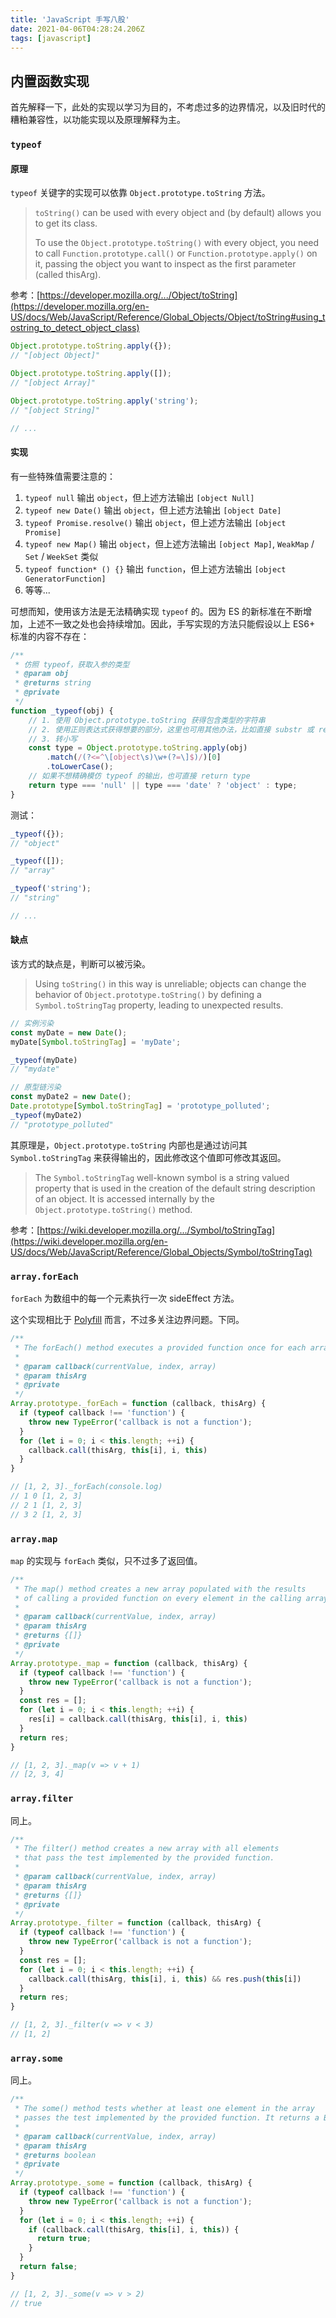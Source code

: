 ```yaml
---
title: 'JavaScript 手写八股'
date: 2021-04-06T04:28:24.206Z
tags: [javascript]
---
```


<!-- 「」 -->

<!-- more -->

## 内置函数实现

首先解释一下，此处的实现以学习为目的，不考虑过多的边界情况，以及旧时代的糟粕兼容性，以功能实现以及原理解释为主。

### `typeof`


#### 原理

`typeof` 关键字的实现可以依靠 `Object.prototype.toString` 方法。

> `toString()` can be used with every object and (by default) allows you to get its class.
> 
> To use the `Object.prototype.toString()` with every object, you need to call `Function.prototype.call()` or `Function.prototype.apply()` on it, passing the object you want to inspect as the first parameter (called thisArg).

参考：[https://developer.mozilla.org/.../Object/toString](https://developer.mozilla.org/en-US/docs/Web/JavaScript/Reference/Global_Objects/Object/toString#using_tostring_to_detect_object_class)

```javascript
Object.prototype.toString.apply({});
// "[object Object]"

Object.prototype.toString.apply([]);
// "[object Array]"

Object.prototype.toString.apply('string');
// "[object String]"

// ...
```

#### 实现

有一些特殊值需要注意的：

1. `typeof null` 输出 `object`，但上述方法输出 `[object Null]`
2. `typeof new Date()` 输出 `object`，但上述方法输出 `[object Date]`
3. `typeof Promise.resolve()` 输出 `object`，但上述方法输出 `[object Promise]`
4. `typeof new Map()` 输出 `object`，但上述方法输出 `[object Map]`, `WeakMap` / `Set` / `WeekSet` 类似
5. `typeof function* () {}` 输出 `function`，但上述方法输出 `[object GeneratorFunction]`
6. 等等...

可想而知，使用该方法是无法精确实现 `typeof` 的。因为 ES 的新标准在不断增加，上述不一致之处也会持续增加。因此，手写实现的方法只能假设以上 ES6+ 标准的内容不存在：

```javascript
/**
 * 仿照 typeof，获取入参的类型
 * @param obj
 * @returns string
 * @private
 */
function _typeof(obj) {
    // 1. 使用 Object.prototype.toString 获得包含类型的字符串
    // 2. 使用正则表达式获得想要的部分，这里也可用其他办法，比如直接 substr 或 replace
    // 3. 转小写
    const type = Object.prototype.toString.apply(obj)
        .match(/(?<=^\[object\s)\w+(?=\]$)/)[0]
        .toLowerCase();
    // 如果不想精确模仿 typeof 的输出，也可直接 return type
    return type === 'null' || type === 'date' ? 'object' : type;
}
```

测试：

```javascript
_typeof({});
// "object"

_typeof([]);
// "array"

_typeof('string');
// "string"

// ...
```

#### 缺点

该方式的缺点是，判断可以被污染。

> Using `toString()` in this way is unreliable; objects can change the behavior of `Object.prototype.toString()` by defining a `Symbol.toStringTag` property, leading to unexpected results.

```javascript
// 实例污染
const myDate = new Date();
myDate[Symbol.toStringTag] = 'myDate';

_typeof(myDate)
// "mydate"

// 原型链污染
const myDate2 = new Date();
Date.prototype[Symbol.toStringTag] = 'prototype_polluted';
_typeof(myDate2)
// "prototype_polluted"
```

其原理是，`Object.prototype.toString` 内部也是通过访问其 `Symbol.toStringTag` 来获得输出的，因此修改这个值即可修改其返回。

> The `Symbol.toStringTag` well-known symbol is a string valued property that is used in the creation of the default string description of an object. It is accessed internally by the `Object.prototype.toString()` method.

参考：[https://wiki.developer.mozilla.org/.../Symbol/toStringTag](https://wiki.developer.mozilla.org/en-US/docs/Web/JavaScript/Reference/Global_Objects/Symbol/toStringTag)

### `array.forEach`

`forEach` 为数组中的每一个元素执行一次 sideEffect 方法。

这个实现相比于 [Polyfill](https://developer.mozilla.org/en-US/docs/Web/JavaScript/Reference/Global_Objects/Array/forEach#polyfill) 而言，不过多关注边界问题。下同。

```javascript
/**
 * The forEach() method executes a provided function once for each array element.
 * 
 * @param callback(currentValue, index, array)
 * @param thisArg
 * @private
 */
Array.prototype._forEach = function (callback, thisArg) {
  if (typeof callback !== 'function') {
    throw new TypeError('callback is not a function');
  }
  for (let i = 0; i < this.length; ++i) {
    callback.call(thisArg, this[i], i, this)
  }
}

// [1, 2, 3]._forEach(console.log)
// 1 0 [1, 2, 3]
// 2 1 [1, 2, 3]
// 3 2 [1, 2, 3]
```

### `array.map`

`map` 的实现与 `forEach` 类似，只不过多了返回值。

```javascript
/**
 * The map() method creates a new array populated with the results 
 * of calling a provided function on every element in the calling array.
 * 
 * @param callback(currentValue, index, array)
 * @param thisArg
 * @returns {[]}
 * @private
 */
Array.prototype._map = function (callback, thisArg) {
  if (typeof callback !== 'function') {
    throw new TypeError('callback is not a function');
  }
  const res = [];
  for (let i = 0; i < this.length; ++i) {
    res[i] = callback.call(thisArg, this[i], i, this)
  }
  return res;
}

// [1, 2, 3]._map(v => v + 1)
// [2, 3, 4]
```

### `array.filter`

同上。

```javascript
/**
 * The filter() method creates a new array with all elements 
 * that pass the test implemented by the provided function.
 * 
 * @param callback(currentValue, index, array)
 * @param thisArg
 * @returns {[]}
 * @private
 */
Array.prototype._filter = function (callback, thisArg) {
  if (typeof callback !== 'function') {
    throw new TypeError('callback is not a function');
  }
  const res = [];
  for (let i = 0; i < this.length; ++i) {
    callback.call(thisArg, this[i], i, this) && res.push(this[i])
  }
  return res;
}

// [1, 2, 3]._filter(v => v < 3)
// [1, 2]
```

### `array.some`

同上。

```javascript
/**
 * The some() method tests whether at least one element in the array
 * passes the test implemented by the provided function. It returns a Boolean value.
 * 
 * @param callback(currentValue, index, array)
 * @param thisArg
 * @returns boolean
 * @private
 */
Array.prototype._some = function (callback, thisArg) {
  if (typeof callback !== 'function') {
    throw new TypeError('callback is not a function');
  }
  for (let i = 0; i < this.length; ++i) {
    if (callback.call(thisArg, this[i], i, this)) {
      return true;
    }
  }
  return false;
}

// [1, 2, 3]._some(v => v > 2)
// true
```
